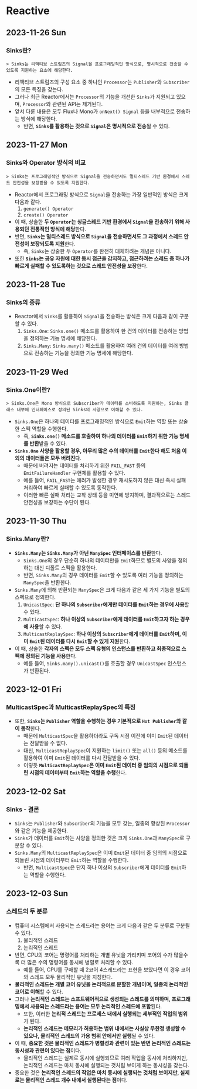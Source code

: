 # Reactive
## 2023-11-26 Sun
### Sinks란?
```
> Sinks는 리액티브 스트림즈의 Signal을 프로그래밍적인 방식으로, 명시적으로 전송할 수 있도록 지원하는 요소에 해당한다. 
```
* 리액티브 스트림즈의 구성 요소 중 하나인 `Processor`는 `Publisher`와 `Subscriber`의 모든 특징을 갖는다.
* 그러나 최근 Reactor에서는 `Processor`의 기능을 개선한 `Sinks`가 지원되고 있으며, `Processor`와 관련된 API는 제거된다.
* 앞서 다룬 내용은 모두 Flux나 Mono가 `onNext() Signal` 등을 내부적으로 전송하는 방식에 해당한다.
  * 반면, **`Sinks`를 활용하는 것으로 `Signal`은 명시적으로 전송**될 수 있다.

## 2023-11-27 Mon
### Sinks와 Operator 방식의 비교
```
> Sinks는 프로그래밍적인 방식으로 Signal을 전송하면서도 멀티스레드 기반 환경에서 스레드 안전성을 보장받을 수 있도록 지원한다.
```
* Reactor에서 프로그래밍 방식으로 `Signal`을 전송하는 가장 일반적인 방식은 크게 다음과 같다.
  1. `generate() Operator`
  2. `create() Operator`
* 이 때, 상술한 **두 `Operator`는 싱글스레드 기반 환경에서 `Signal`을 전송하기 위해 사용되던 전통적인 방식에 해당**한다.
* 반면, **`Sinks`는 멀티스레드 방식으로 `Signal`을 전송하면서도 그 과정에서 스레드 안전성이 보장되도록 지원**한다.
  * 즉, `Sinks`는 상술한 두 `Operator`를 완전히 대체하려는 개념은 아니다.
* 또한 **`Sinks`는 공유 자원에 대한 동시 접근을 감지하고, 접근하려는 스레드 중 하나가 빠르게 실패할 수 있도록하는 것으로 스레드 안전성을 보장**한다.

## 2023-11-28 Tue
### Sinks의 종류
* Reactor에서 `Sinks`를 활용하여 `Signal`을 전송하는 방식은 크게 다음과 같이 구분할 수 있다.
  1. `Sinks.One`: `Sinks.one()` 메소드를 활용하여 한 건의 데이터를 전송하는 방법을 정의하는 기능 명세에 해당한다.
  2. `Sinks.Many`: `Sinks.many()` 메소드를 활용하여 여러 건의 데이터를 여러 방법으로 전송하는 기능을 정의한 기능 명세에 해당한다.

## 2023-11-29 Wed
### Sinks.One이란?
```
> Sinks.One은 Mono 방식으로 Subscriber가 데이터를 소비하도록 지원하는, Sinks 클래스 내부에 인터페이스로 정의된 Sinks의 사양으로 이해할 수 있다. 
```
* `Sinks.One`은 하나의 데이터를 프로그래밍적인 방식으로 `Emit`하는 역할 또는 상술한 스펙 역할을 수행한다.
  * 즉, **`Sinks.one()` 메소드를 호출하여 하나의 데이터를 `Emit`하기 위한 기능 명세를 반환**받을 수 있다.
* **`Sinks.One` 사양을 활용할 경우, 아무리 많은 수의 데이터를 `Emit`한다 해도 처음 이외의 데이터들은 모두 버려진다**.
  * 때문에 버려지는 데이터를 처리하기 위한 `FAIL_FAST` 등의 `EmitFailureHandler` 구현체를 활용할 수 있다.
  * 예를 들어, `FAIL_FAST`는 에러가 발생한 경우 재시도하지 않은 대신 즉시 실패 처리하여 빠르게 실패할 수 있도록 동작한다.
  * 이러한 빠른 실패 처리는 교착 상태 등을 미연에 방지하며, 결과적으로는 스레드 안전성을 보장하는 수단이 된다.

## 2023-11-30 Thu
### Sinks.Many란?
* **`Sinks.Many`는 `Sinks.Many`가 아닌 `ManySpec` 인터페이스를 반환**한다.
  * `Sinks.One`의 경우 단순히 하나의 데이터만을 `Emit`하므로 별도의 사양을 정의하는 대신 디폴트 스펙을 활용한다.
  * 반면, `Sinks.Many`의 경우 데이터를 `Emit`할 수 있도록 여러 기능을 정의하는 `ManySpec`을 반환한다.
* `Sinks.Many`에 의해 반환되는 `ManySpec`은 크게 다음과 같은 세 가지 기능을 별도의 스펙으로 정의한다.
  1. `UnicastSpec`: **단 하나의 `Subscriber`에게만 데이터를 `Emit`하는 경우에 사용**할 수 있다.
  2. `MulticastSpec`: **하나 이상의 `Subscriber`에게 데이터를 `Emit`하고자 하는 경우에 사용**할 수 있다.
  3. `MulticastReplaySpec`: **하나 이상의 `Subscriber`에게 데이터를 `Emit`하며, 이미 `Emit`된 데이터를 다시 `Emit`할 수 있게 지원**한다.
* 이 때, 상술한 **각자의 스펙은 모두 스펙 유형의 인스턴스를 반환하고 최종적으로 스펙에 정의된 기능을 사용**한다.
  * 예를 들어, `Sinks.many().unicast()`를 호출할 경우 `UnicastSpec` 인스턴스가 반환된다.

## 2023-12-01 Fri
### MulticastSpec과 MulticastReplaySpec의 특징
* 또한, **`Sinks`는 `Publisher` 역할을 수행하는 경우 기본적으로 `Hot Publisher`와 같이 동작**한다.
  * 때문에 `MulticastSpec`을 활용하더라도 구독 시점 이전에 이미 `Emit`된 데이터는 전달받을 수 없다.
  * 대신, `MulticastReplaySpec`이 지원하는 `limit()` 또는 `all()` 등의 메소드를 활용하여 이미 `Emit`된 데이터를 다시 전달받을 수 있다.
  * 이렇듯 **`MulticastReplaySpec`은 이미 `Emit`된 데이터 중 임의의 시점으로 되돌린 시점의 데이터부터 `Emit`하는 역할을 수행**한다.

## 2023-12-02 Sat
### Sinks - 결론
* `Sinks`는 `Publisher`와 `Subscriber`의 기능을 모두 갖는, 일종의 향상된 `Processor`와 같은 기능을 제공한다.
* `Sinks`가 데이터를 `Emit`하는 사양을 정의한 것은 크게 `Sinks.One`과 `ManySpec`로 구분할 수 있다.
* `Sinks.Many`의 `MulticastReplaySpec`은 이미 `Emit`된 데이터 중 임의의 시점으로 되돌린 시점의 데이터부터 `Emit`하는 역할을 수행한다.
  * 반면, `MulticastSpec`은 단지 하나 이상의 `Subscriber`에게 데이터를 `Emit`하는 역할을 수행한다.

## 2023-12-03 Sun
### 스레드의 두 분류
* 컴퓨터 시스템에서 사용되는 스레드라는 용어는 크게 다음과 같은 두 분류로 구분될 수 있다.
  1. 물리적인 스레드
  2. 논리적인 스레드
* 반면, CPU의 코어는 명령어를 처리하는 개별 유닛을 가리키며 코어의 수가 많을수록 더 많은 수의 명령어를 동시에 병렬로 처리할 수 있다.
  * 예를 들어, CPU를 구매할 때 2코어 4스레드라는 표현을 보았다면 이 경우 코어와 스레드 모두 물리적인 유닛을 지칭한다.
* **물리적인 스레드는 개별 코어 유닛을 논리적으로 분할한 개념이며, 일종의 논리적인 코어로 이해**할 수 있다.
* 그러나 **논리적인 스레드는 소프트웨어적으로 생성되는 스레드를 의미하며, 프로그래밍에서 사용되는 스레드라는 용어는 모두 논리적인 스레드에 포함**된다.
  * 또한, 이러한 **논리적 스레드는 프로세스 내에서 실행되는 세부적인 작업의 범위**가 된다.
  * **논리적인 스레드는 메모리가 허용하는 범위 내에서는 사실상 무한정 생성할 수 있으나, 물리적인 스레드의 가용 범위 안에서만 실행**될 수 있다.
* 이 때, **중요한 것은 물리적인 스레드가 병렬성과 관련이 있는 반면 논리적인 스레드는 동시성과 관련이 있다는 점**이다.
  * 물리적인 스레드는 실제로 동시에 실행되므로 여러 작업을 동시에 처리하지만, 논리적인 스레드는 마치 동시에 실행되는 것처럼 보이게 하는 동시성을 갖는다.
* 중요한 것은 **논리적인 스레드의 작업은 마치 동시에 실행되는 것처럼 보이지만, 실제로는 물리적인 스레드 개수 내에서 실행된다는 점**이다.